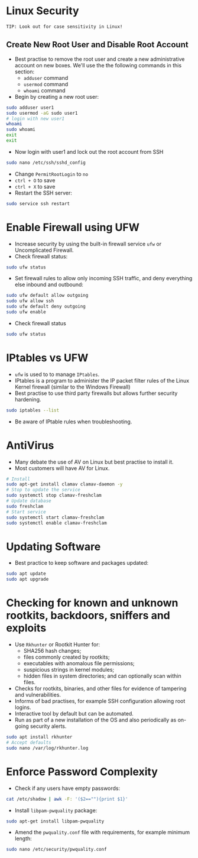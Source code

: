 # Linux Security

```
TIP: Look out for case sensitivity in Linux!
```

## Create New Root User and Disable Root Account

- Best practise to remove the root user and create a new administrative account on new boxes. We'll use the the following commands in this section:
  - `adduser` command
  - `usermod` command
  - `whoami` command
- Begin by creating a new root user:

```bash
sudo adduser user1
sudo usermod -aG sudo user1
# login with new user1
whoami
sudo whoami
exit 
exit
```

- Now login with user1 and lock out the root account from SSH

```bash
sudo nano /etc/ssh/sshd_config
```

- Change `PermitRootLogin` to `no`
- `ctrl + O` to save
- `ctrl + X` to save
- Restart the SSH server:

```bash
sudo service ssh restart
```

# Enable Firewall using UFW

- Increase security by using the built-in firewall service `ufw` or Uncomplicated Firewall.
- Check firewall status:

```bash
sudo ufw status
```

- Set firewall rules to allow only incoming SSH traffic, and deny everything else inbound and outbound:

```bash
sudo ufw default allow outgoing
sudo ufw allow ssh
sudo ufw default deny outgoing
sudo ufw enable
```

- Check firewall status

```bash
sudo ufw status
```

# IPtables vs UFW

- `ufw` is used to to manage `IPtables`.
- IPtables is a program to administer the IP packet filter rules of the Linux Kernel firewall (similar to the Windows Firewall)
- Best practise to use third party firewalls but allows further security hardening.

```bash
sudo iptables --list
```

- Be aware of IPtable rules when troubleshooting.

# AntiVirus

- Many debate the use of AV on Linux but best practise to install it.
- Most customers will have AV for Linux.

```bash
# Install
sudo apt-get install clamav clamav-daemon -y
# Stop to update the service
sudo systemctl stop clamav-freshclam
# Update database
sudo freshclam
# Start service
sudo systemctl start clamav-freshclam
sudo systemctl enable clamav-freshclam
```

# Updating Software

- Best practice to keep software and packages updated:

```bash
sudo apt update
sudo apt upgrade
```

# Checking for known and unknown rootkits, backdoors, sniffers and exploits

- Use `Rkhunter` or Rootkit Hunter for:
  - SHA256 hash changes;
  - files commonly created by rootkits;
  - executables with anomalous file permissions;
  - suspicious strings in kernel modules;
  - hidden files in system directories; and can optionally scan within files.
- Checks for rootkits, binaries, and other files for evidence of tampering and vulnerabilities.
- Informs of bad practises, for example SSH configuration allowing root logins.
- Interactive tool by default but can be automated. 
- Run as part of a new installation of the OS and also periodically as on-going security alerts.

```bash
sudo apt install rkhunter
# Accept defaults
sudo nano /var/log/rkhunter.log
```

# Enforce Password Complexity

- Check if any users have empty passwords:

```bash
cat /etc/shadow | awk -F: '($2==""){print $1}'
```

- Install `libpam-pwquality` package:

```bash
sudo apt-get install libpam-pwquality
```

- Amend the `pwquality.conf` file with requirements, for example minimum length:

```bash
sudo nano /etc/security/pwquality.conf
```

